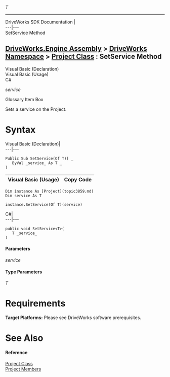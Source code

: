        

_T_
    

   
---  
DriveWorks SDK Documentation  |   
---|---  
SetService<T> Method   
  
[DriveWorks.Engine Assembly](topic2156.md) > [DriveWorks Namespace](topic2159.md) > [Project Class](topic3859.md) : SetService<T> Method  
---  
  
Visual Basic (Declaration)    
Visual Basic (Usage)    
C# 

_service_
    

Glossary Item Box

Sets a service on the Project. 

# Syntax

Visual Basic (Declaration)|   
---|---  
      
    
    Public Sub SetService(Of T)( _
       ByVal _service_ As T _
    )   
  
Visual Basic (Usage)| Copy Code  
---|---  
      
    
    Dim instance As [Project](topic3859.md)
    Dim service As T
     
    instance.SetService(Of T)(service)  
  
C#|   
---|---  
      
    
    public void SetService<T>( 
       T _service_
    )  
  
#### Parameters

 _service_
    

#### Type Parameters

_T_
    

# Requirements

**Target Platforms:** Please see DriveWorks software prerequisites.

# See Also

#### Reference

[Project Class](topic3859.md)   
[Project Members](topic3860.md)


